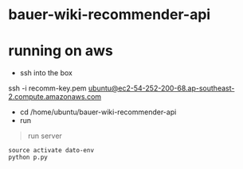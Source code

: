 # bauer-wiki-recommender-api


# running on aws

* ssh into the box

ssh -i recomm-key.pem ubuntu@ec2-54-252-200-68.ap-southeast-2.compute.amazonaws.com

* cd /home/ubuntu/bauer-wiki-recommender-api
* run 

>run server

	source activate dato-env
	python p.py